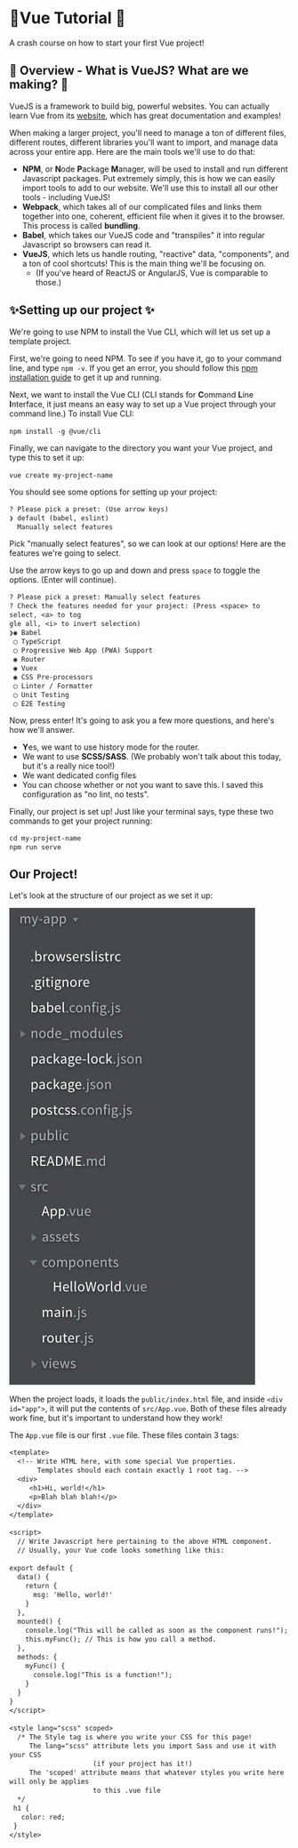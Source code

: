 # 🖖Vue Tutorial 🖖
A crash course on how to start your first Vue project!

## 🤔 Overview - What is VueJS? What are we making? 🤔

VueJS is a framework to build big, powerful websites. You can actually learn Vue from its [website](https://vuejs.org/), which has great documentation and examples!

When making a larger project, you'll need to manage a ton of different files, different routes, different libraries you'll want to import, and manage data across your entire app. Here are the main tools we'll use to do that:

 - **NPM**, or **N**ode **P**ackage **M**anager, will be used to install and run different Javascript packages. Put extremely simply, this is how we can easily import tools to add to our website. We'll use this to install all our other tools - including VueJS!
 - **Webpack**, which takes all of our complicated files and links them together into one, coherent, efficient file when it gives it to the browser. This process is called **bundling**.
 - **Babel**, which takes our VueJS code and "transpiles" it into regular Javascript so browsers can read it.
 - **VueJS**, which lets us handle routing, "reactive" data, "components", and a ton of cool shortcuts! This is the main thing we'll be focusing on.
   - (If you've heard of ReactJS or AngularJS, Vue is comparable to those.)
   
## ✨Setting up our project ✨

We're going to use NPM to install the Vue CLI, which will let us set up a template project.

First, we're going to need NPM. To see if you have it, go to your command line, and type `npm -v`. If you get an error, you should follow this [npm installation guide]([NodeJS](https://nodejs.org/en/download/).) to get it up and running.

Next, we want to install the Vue CLI (CLI stands for **C**ommand **L**ine **I**nterface, it just means an easy way to set up a Vue project through your command line.) To install Vue CLI: 

`npm install -g @vue/cli`

Finally, we can navigate to the directory you want your Vue project, and type this to set it up: 

`vue create my-project-name`

You should see some options for setting up your project:

```
? Please pick a preset: (Use arrow keys)
❯ default (babel, eslint) 
  Manually select features 
```

Pick "manually select features", so we can look at our options! Here are the features we're going to select.

Use the arrow keys to go up and down and press `space` to toggle the options. (Enter will continue).

```
? Please pick a preset: Manually select features
? Check the features needed for your project: (Press <space> to select, <a> to tog
gle all, <i> to invert selection)
❯◉ Babel
 ◯ TypeScript
 ◯ Progressive Web App (PWA) Support
 ◉ Router
 ◉ Vuex
 ◉ CSS Pre-processors
 ◯ Linter / Formatter
 ◯ Unit Testing
 ◯ E2E Testing
```

Now, press enter! It's going to ask you a few more questions, and here's how we'll answer.
- **Y**es, we want to use history mode for the router.
- We want to use **SCSS/SASS**. (We probably won't talk about this today, but it's a really nice tool!)
- We want dedicated config files
- You can choose whether or not you want to save this. I saved this configuration as "no lint, no tests".

Finally, our project is set up! Just like your terminal says, type these two commands to get your project running:

```
cd my-project-name
npm run serve
```

## Our Project! 

Let's look at the structure of our project as we set it up:

![Picture of the project structure](https://github.com/hacksu/vue-tutorial/blob/master/Screen%20Shot%202018-09-04%20at%205.36.16%20PM.png?raw=true)

When the project loads, it loads the `public/index.html` file, and inside `<div id="app">`, it will put the contents of `src/App.vue`. Both of these files already work fine, but it's important to understand how they work!

The `App.vue` file is our first `.vue` file. These files contain 3 tags: 

```
<template>
  <!-- Write HTML here, with some special Vue properties. 
       Templates should each contain exactly 1 root tag. -->
  <div>
     <h1>Hi, world!</h1>
     <p>Blah blah blah!</p>
  </div>
</template>

<script>
  // Write Javascript here pertaining to the above HTML component.
  // Usually, your Vue code looks something like this:

export default {
  data() {
    return {
      msg: 'Hello, world!'
    }
  },
  mounted() {
    console.log("This will be called as soon as the component runs!");
    this.myFunc(); // This is how you call a method.
  },
  methods: {
    myFunc() {
      console.log("This is a function!");
    }
  }
}
</script>

<style lang="scss" scoped>
  /* The Style tag is where you write your CSS for this page!
     The lang="scss" attribute lets you import Sass and use it with your CSS 
                     (if your project has it!)
     The 'scoped' attribute means that whatever styles you write here will only be applies
                     to this .vue file
  */
 h1 {
   color: red;
 }
</style>
```
